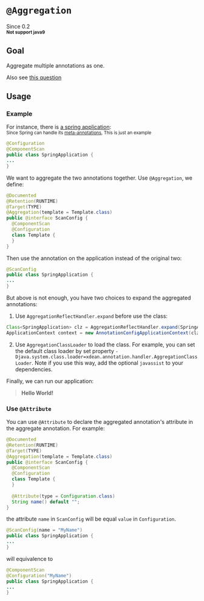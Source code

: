 # `@Aggregation`
Since 0.2<br>
<sub>**Not support java9**</sub>

## Goal
Aggregate multiple annotations as one.

Also see [this question](https://stackoverflow.com/questions/26910008/grouping-multiple-annotations)

## Usage

### Example

For instance, there is [a spring application](http://projects.spring.io/spring-framework/#quick-start):<br>
<sub>Since Spring can handle its [meta-annotations](https://docs.spring.io/spring/docs/5.0.0.RELEASE/spring-framework-reference/core.html#beans-meta-annotations), This is just an example</sub>

```java
@Configuration
@ComponentScan
public class SpringApplication {
...
}
```

We want to aggregate the two annotations together. Use `@Aggregation`, we define:

```java
@Documented
@Retention(RUNTIME)
@Target(TYPE)
@Aggregation(template = Template.class)
public @interface ScanConfig {
  @ComponentScan
  @Configuration
  class Template {
  }
}
```

Then use the annotation on the application instead of the original two:

```java
@ScanConfig
public class SpringApplication {
...
}
```

But above is not enough, you have two choices to  expand the aggregated annotations:

1. Use `AggregationReflectHandler.expand` before use the class:

```java
Class<SpringApplication> clz = AggregationReflectHandler.expand(SpringApplication.class);
ApplicationContext context = new AnnotationConfigApplicationContext(clz);
```

2. Use `AggregationClassLoader` to load the class. For example, you can set the default class loader by set property `-Djava.system.class.loader=xdean.annotation.handler.AggregationClassLoader`. Note if you use this way, add the optional  `javassist` to your dependencies.

Finally, we can run our application:

> **Hello World!**

### Use `@Attribute`

You can use `@Attribute` to declare the aggregated annotation's attribute in the aggregate annotation. For example:

```java
@Documented
@Retention(RUNTIME)
@Target(TYPE)
@Aggregation(template = Template.class)
public @interface ScanConfig {
  @ComponentScan
  @Configuration
  class Template {
  }
  
  @Attribute(type = Configuration.class)
  String name() default "";
}
```

the attribute `name` in `ScanConfig` will be equal `value` in `Configuration`.

```java
@ScanConfig(name = "MyName")
public class SpringApplication {
...
}
```

will equivalence to

```java
@ComponentScan
@Configuration("MyName")
public class SpringApplication {
...
}
```